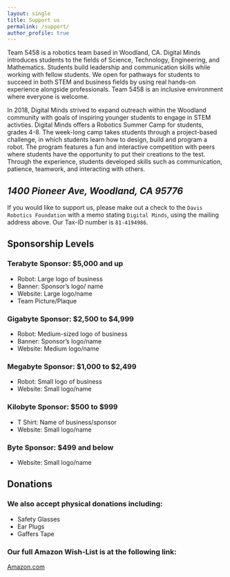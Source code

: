```yaml
---
layout: single
title: Support us
permalink: /support/
author_profile: true
---
```


Team 5458 is a robotics team based in Woodland, CA. Digital Minds introduces students to the fields of Science, Technology, Engineering, and Mathematics. Students build leadership and communication skills while working with fellow students. We open for pathways for students to succeed in both STEM and business fields by using real hands-on experience alongside professionals. Team 5458 is an inclusive environment where everyone is welcome.

In 2018, Digital Minds strived to expand outreach within the Woodland community with goals of inspiring younger students to engage in STEM activties. Digital Minds offers a Robotics Summer Camp for students, grades 4-8. The week-long camp takes students through a project-based challenge, in which students learn how to design, build and program a robot. The program features a fun and interactive competition with peers where students have the opportunity to put their creations to the test. Through the experience, students developed skills such as communication, patience, teamwork, and interacting with others.

## *1400 Pioneer Ave, Woodland, CA 95776*

If you would like to support us, please make out a check to the `Davis Robotics Foundation` with a memo stating `Digital Minds`, using the mailing address above. Our Tax-ID number is `81-4194986`.

## Sponsorship Levels

### Terabyte Sponsor: $5,000 and up

- Robot: Large logo of business
- Banner: Sponsor’s logo/ name
- Website: Large logo/name
- Team Picture/Plaque

### Gigabyte Sponsor: $2,500 to $4,999

- Robot: Medium-sized logo of business
- Banner: Sponsor’s logo/name
- Website: Medium logo/name

### Megabyte Sponsor: $1,000 to $2,499

- Robot: Small logo of business
- Website: Small logo/name

### Kilobyte Sponsor: $500 to $999

- T Shirt: Name of business/sponsor
- Website: Small logo/name

### Byte Sponsor: $499 and below

- Website: Small logo/name

## Donations

### We also accept physical donations including:

- Safety Glasses 
- Ear Plugs
- Gaffers Tape

### Our full Amazon Wish-List is at the following link: 

[Amazon.com](https://www.amazon.com/hz/wishlist/ls/2U1PPZ8LKOBZI/ref=hz_ls_biz_ex?pldnSite=1)
